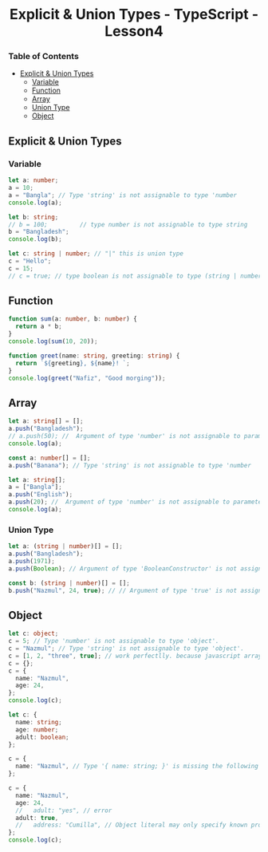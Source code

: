 <br />
 <p align="center">
    <h1 align="center"> Explicit & Union Types - TypeScript - Lesson4 </h1>
</p>

<!-- TABLE OF CONTENTS -->

### Table of Contents

- [Explicit & Union Types](#explicit--union-types)
  - [Variable](#variable)
  - [Function](#function)
  - [Array](#array)
  - [Union Type](#union-type)
  - [Object](#object)

## Explicit & Union Types

### Variable

```typescript
let a: number;
a = 10;
a = "Bangla"; // Type 'string' is not assignable to type 'number
console.log(a);
```

```typescript
let b: string;
// b = 100;         // type number is not assignable to type string
b = "Bangladesh";
console.log(b);
```

```typescript
let c: string | number; // "|" this is union type
c = "Hello";
c = 15;
// c = true; // type boolean is not assignable to type (string | number)
```

## Function

```typescript
function sum(a: number, b: number) {
  return a * b;
}
console.log(sum(10, 20));
```

```typescript
function greet(name: string, greeting: string) {
  return `${greeting}, ${name}! `;
}
console.log(greet("Nafiz", "Good morging"));
```

## Array

```typescript
let a: string[] = [];
a.push("Bangladesh");
// a.push(50); //  Argument of type 'number' is not assignable to parameter of type 'string'.
console.log(a);
```

```typescript
const a: number[] = [];
a.push("Banana"); // Type 'string' is not assignable to type 'number
```

```typescript
let a: string[];
a = ["Bangla"];
a.push("English");
a.push(20); //  Argument of type 'number' is not assignable to parameter of type 'string'.
console.log(a);
```

### Union Type

```typescript
let a: (string | number)[] = [];
a.push("Bangladesh");
a.push(1971);
a.push(Boolean); // Argument of type 'BooleanConstructor' is not assignable to parameter of type 'string | number'.
```

```typescript
const b: (string | number)[] = [];
b.push("Nazmul", 24, true); // // Argument of type 'true' is not assignable to parameter of type 'string | number'.
```

## Object

```typescript
let c: object;
c = 5; // Type 'number' is not assignable to type 'object'.
c = "Nazmul"; // Type 'string' is not assignable to type 'object'.
c = [1, 2, "three", true]; // work perfectlly. because javascript array is a kind of object.
c = {};
c = {
  name: "Nazmul",
  age: 24,
};
console.log(c);
```

```typescript
let c: {
  name: string;
  age: number;
  adult: boolean;
};

c = {
  name: "Nazmul", // Type '{ name: string; }' is missing the following properties from type '{ name: string; age: number; adult: boolean; }': age, adult
};
```

```typescript
c = {
  name: "Nazmul",
  age: 24,
  //   adult: "yes", // error
  adult: true,
  //   address: "Cumilla", // Object literal may only specify known properties, and 'address' does not exist in type '{ name: string; age: number; adult: boolean; }'.
};
console.log(c);
```

